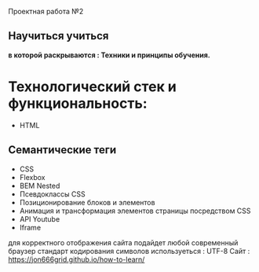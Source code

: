 Проектная работа №2

## Научиться учиться

**в которой раскрываются : Техники и принципы обучения.**

# Технологический стек и функциональность:
* HTML
## Семантические теги
* СSS
* Flexbox
* BEM Nested
* Псевдоклассы CSS
* Позиционирование блоков и элементов
* Анимация и трансформация элементов страницы посредством CSS
* API Youtube
* Iframe

для корректного отображения сайта подайдет любой современный браузер
стандарт кодирования символов используеться : UTF-8
Сайт : https://jon666grid.github.io/how-to-learn/
